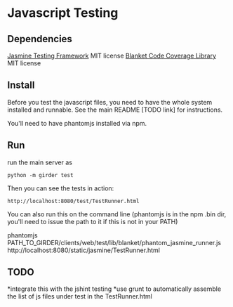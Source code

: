 Javascript Testing
======


## Dependencies

[Jasmine Testing Framework](https://github.com/pivotal/jasmine) MIT license
[Blanket Code Coverage Library](https://github.com/alex-seville/blanket) MIT license


## Install

Before you test the javascript files, you need to have the whole system installed
and runnable.  See the main README [TODO link] for instructions.

You'll need to have phantomjs installed via npm.

## Run

run the main server as

    python -m girder test

Then you can see the tests in action:


    http://localhost:8080/test/TestRunner.html

You can also run this on the command line (phantomjs is in the npm .bin dir, you'll need to issue the path to it if this is not in your PATH)

phantomjs PATH_TO_GIRDER/clients/web/test/lib/blanket/phantom_jasmine_runner.js http://localhost:8080/static/jasmine/TestRunner.html


## TODO

*integrate this with the jshint testing
*use grunt to automatically assemble the list of js files under test in the TestRunner.html
